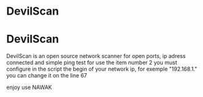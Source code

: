 # DevilScan
# DevilScan
DevilScan is an open source network scanner for open ports, ip adress connected and simple ping test
for use the item number 2 you must configure in the script the begin of your network ip, for exemple "192.168.1."
you can change it on the line 67

enjoy use
NAWAK
